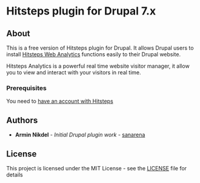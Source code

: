 # Hitsteps plugin for Drupal 7.x

## About

This is a free version of Hitsteps plugin for Drupal.
It allows Drupal users to install [Hitsteps Web Analytics](https://www.hitsteps.com/) functions easily to their Drupal website.

Hitsteps Analytics is a powerful real time website visitor manager, it allow you to view and interact with your visitors in real time.

### Prerequisites

You need to [have an account with Hitsteps](https://www.hitsteps.com/register.php)

## Authors

* **Armin Nikdel** - *Initial Drupal plugin work* - [sanarena](https://github.com/sanarena)

## License

This project is licensed under the MIT License - see the [LICENSE](license.txt) file for details